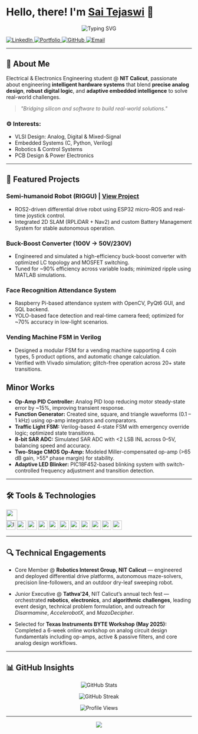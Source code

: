 

# Hello, there! I'm [Sai Tejaswi](https://saitejaswi06.github.io/Portfolio/) 🚀

<p align="center">
  <img src="https://readme-typing-svg.demolab.com?font=Fira+Code&weight=500&size=22&pause=1000&color=F75000&width=435&lines=Turning+circuits+into+solutions...;Building+robots+with+intelligence;Exploring+the+world+of+VLSI" alt="Typing SVG">
</p>

<p align="left">
  <a href="https://www.linkedin.com/in/uppuluri-sai-tejaswi-61b9b7284/" target="_blank">
    <img src="https://img.shields.io/badge/LinkedIn-Connect-blue?style=flat-square&logo=LinkedIn" alt="LinkedIn"/>
  </a>
  <a href="https://saitejaswi06.github.io/Portfolio/" target="_blank">
    <img src="https://img.shields.io/badge/Portfolio-Explore-orange?style=flat-square&logo=sharp" alt="Portfolio"/>
  </a>
  <a href="https://github.com/saitejaswi06" target="_blank">
    <img src="https://img.shields.io/badge/GitHub-Projects-black?style=flat-square&logo=github" alt="GitHub"/>
  </a>
  <a href="mailto:saitejaswi1002@gmail.com" target="_blank">
    <img src="https://img.shields.io/badge/Email-Let's Connect-D14836?style=flat-square&logo=gmail&logoColor=white" alt="Email"/>
  </a>
</p>

---

## 👋 About Me

Electrical & Electronics Engineering student @ **NIT Calicut**, passionate about engineering **intelligent hardware systems** that blend **precise analog design**, **robust digital logic**, and **adaptive embedded intelligence** to solve real-world challenges.

> _"Bridging silicon and software to build real-world solutions."_

### ⚙️ Interests:
- VLSI Design: Analog, Digital & Mixed-Signal 
- Embedded Systems (C, Python, Verilog)
- Robotics & Control Systems
- PCB Design & Power Electronics

---

## 🚀 Featured Projects

### Semi-humanoid Robot (RIGGU) | [View Project](https://saitejaswi06.github.io/Portfolio/)
- ROS2-driven differential drive robot using ESP32 micro-ROS and real-time joystick control.
- Integrated 2D SLAM (RPLiDAR + Nav2) and custom Battery Management System for stable autonomous operation.

### Buck-Boost Converter (100V → 50V/230V)
- Engineered and simulated a high-efficiency buck-boost converter with optimized LC topology and MOSFET switching.
- Tuned for ~90% efficiency across variable loads; minimized ripple using MATLAB simulations.

### Face Recognition Attendance System
- Raspberry Pi-based attendance system with OpenCV, PyQt6 GUI, and SQL backend.
- YOLO-based face detection and real-time camera feed; optimized for ~70% accuracy in low-light scenarios.

### Vending Machine FSM in Verilog
- Designed a modular FSM for a vending machine supporting 4 coin types, 5 product options, and automatic change calculation.
- Verified with Vivado simulation; glitch-free operation across 20+ state transitions.

## Minor Works

- **Op-Amp PID Controller:** Analog PID loop reducing motor steady-state error by ~15%, improving transient response.
- **Function Generator:** Created sine, square, and triangle waveforms (0.1 – 1 kHz) using op-amp integrators and comparators.
- **Traffic Light FSM:** Verilog-based 4-state FSM with emergency override logic; optimized state transitions.
- **8-bit SAR ADC:** Simulated SAR ADC with <2 LSB INL across 0–5V, balancing speed and accuracy.
- **Two-Stage CMOS Op-Amp:** Modeled Miller-compensated op-amp (>65 dB gain, >55° phase margin) for stability.
- **Adaptive LED Blinker:** PIC18F452-based blinking system with switch-controlled frequency adjustment and transition detection.

</details>

---

## 🛠️ Tools & Technologies

<p align="left">
  <img src="https://skillicons.dev/icons?i=c,python,git,github,vscode,linux,raspberrypi,arduino,matlab" height="30"><br>
  <img height="25" src="https://custom-icon-badges.demolab.com/badge/Icarus-vermilion.svg?logo=ICARUS_MJ97" alt="Icarus Verilog"/>
  <img src="https://img.shields.io/badge/Verilog-orange?style=flat-square&logo=xilinx" height="25">
  <img src="https://img.shields.io/badge/ROS2-purple?style=flat-square&logo=ros" height="25">
  <img src="https://img.shields.io/badge/ESP32-darkblue?style=flat-square&logo=espressif" height="25">
  <img src="https://img.shields.io/badge/Proteus-lightgrey?style=flat-square&logo=proteus" height="25">
  <img src="https://img.shields.io/badge/LTSpice-red?style=flat-square&logo=analogdevices" height="25">
  <img src="https://img.shields.io/badge/Simulink-blue?style=flat-square&logo=mathworks" height="25">
  <img src="https://img.shields.io/badge/QUCS-lightblue?style=flat-square&logo=qucs" height="25">
  <img src="https://img.shields.io/badge/Altium-darkorange?style=flat-square&logo=altiumdesigner" height="25">
  <img src="https://img.shields.io/badge/Tinkercad-green?style=flat-square&logo=autodesk" height="25">
  <img src="https://img.shields.io/badge/OOPS-9cf?style=flat-square" height="25">
</p>

---

## 🔍 Technical Engagements

- Core Member @ **Robotics Interest Group, NIT Calicut** — engineered and deployed differential drive platforms, autonomous maze-solvers, precision line-followers, and an outdoor dry-leaf sweeping robot.

- Junior Executive @ **Tathva'24**, NIT Calicut’s annual tech fest — orchestrated **robotics**, **electronics**, and **algorithmic challenges**, leading event design, technical problem formulation, and outreach for _Disarmamine_, _AccelerobotX_, and _MazoDecipher_.

- Selected for **Texas Instruments BYTE Workshop (May 2025):** Completed a 6-week online workshop on analog circuit design fundamentals including op-amps, active & passive filters, and core analog design workflows.

---

## 📊 GitHub Insights

<p align="center">
  <img src="https://github-readme-stats.vercel.app/api?username=saitejaswi06&show_icons=true&theme=radical" alt="GitHub Stats">
</p>

<p align="center">
  <img src="https://github-readme-streak-stats.herokuapp.com/?user=saitejaswi06&theme=radical" alt="GitHub Streak">
</p>

<p align="center">
  <img src="https://komarev.com/ghpvc/?username=saitejaswi06&style=flat-square&color=blue" alt="Profile Views">
</p>

---

<p align="center">
 <img src="https://capsule-render.vercel.app/api?type=waving&color=0:F75000,100:4400FF&height=140&section=footer&text=Thanks%20for%20stopping%20by!&fontSize=20&fontAlign=50&fontColor=ffffff"/>
</p>
